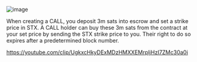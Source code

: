 ![image](https://github.com/Rapha-btc/fountain-blue/assets/6700158/3dd522d8-3f39-41be-bae1-cf5a939ae00f)



When creating a CALL, you deposit 3m sats into escrow and set a strike price in STX.
A CALL holder can buy these 3m sats from the contract at your set price by sending the STX strike price to you. Their right to do so expires after a predetermined block number.


https://youtube.com/clip/UgkxcHkyDExMDzHMXXEMrpljHzI7ZMc30a0i
